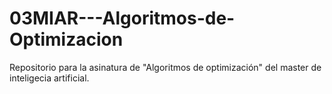 # 03MIAR---Algoritmos-de-Optimizacion
Repositorio para la asinatura de "Algoritmos de optimización" del master de inteligecia artificial.
